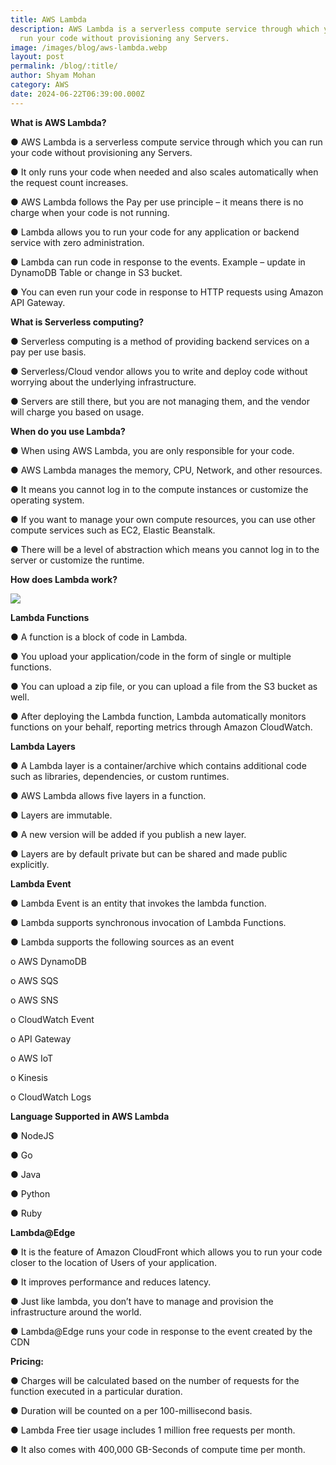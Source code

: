 ```yaml
---
title: AWS Lambda
description: AWS Lambda is a serverless compute service through which you can
  run your code without provisioning any Servers.
image: /images/blog/aws-lambda.webp
layout: post
permalink: /blog/:title/
author: Shyam Mohan
category: AWS
date: 2024-06-22T06:39:00.000Z
---
```


**What is AWS Lambda?**

● AWS Lambda is a serverless compute service through which you can run your code without provisioning any Servers.

● It only runs your code when needed and also scales automatically when the request count increases.

● AWS Lambda follows the Pay per use principle – it means there is no charge when your code is not running.

● Lambda allows you to run your code for any application or backend service with zero administration.

● Lambda can run code in response to the events. Example – update in DynamoDB Table or change in S3 bucket.

● You can even run your code in response to HTTP requests using Amazon API Gateway.

  

**What is Serverless computing?**

● Serverless computing is a method of providing backend services on a pay per use basis.

● Serverless/Cloud vendor allows you to write and deploy code without worrying about the underlying infrastructure.

● Servers are still there, but you are not managing them, and the vendor will charge you based on usage.

**When do you use Lambda?**

● When using AWS Lambda, you are only responsible for your code.

● AWS Lambda manages the memory, CPU, Network, and other resources.

● It means you cannot log in to the compute instances or customize the operating system.

● If you want to manage your own compute resources, you can use other compute services such as EC2, Elastic Beanstalk.

● There will be a level of abstraction which means you cannot log in to the server or customize the runtime.

  

**How does Lambda work?**

  

![](https://lh7-us.googleusercontent.com/docsz/AD_4nXcMSA51IYKoZnnnmAFXmS4dMgEjWIqytd7LxytFBzjhbrMRb6eyaGLmKVrD5CPmiVCJlKi052POPDUoApHnl0LSRW7zZBHVQZyXvImNG988QW480i4Nj_dEjapHbjhwp_HoBY4x4LHcqvAYmVoS-LdNilU?key=DolJBsYn1X8zMHIyAnLicQ)

  

**Lambda Functions**

● A function is a block of code in Lambda.

● You upload your application/code in the form of single or multiple functions.

● You can upload a zip file, or you can upload a file from the S3 bucket as well.

● After deploying the Lambda function, Lambda automatically monitors functions on your behalf, reporting metrics through Amazon CloudWatch.

  

**Lambda Layers**

● A Lambda layer is a container/archive which contains additional code such as libraries, dependencies, or custom runtimes.

● AWS Lambda allows five layers in a function.

● Layers are immutable.

● A new version will be added if you publish a new layer.

● Layers are by default private but can be shared and made public explicitly.


**Lambda Event**

● Lambda Event is an entity that invokes the lambda function.

● Lambda supports synchronous invocation of Lambda Functions.

● Lambda supports the following sources as an event

o AWS DynamoDB

o AWS SQS

o AWS SNS

o CloudWatch Event

o API Gateway

o AWS IoT

o Kinesis

o CloudWatch Logs

**Language Supported in AWS Lambda**

● NodeJS

● Go

● Java

● Python

● Ruby

**Lambda@Edge**

● It is the feature of Amazon CloudFront which allows you to run your code closer to the location of Users of your application.

● It improves performance and reduces latency.

● Just like lambda, you don’t have to manage and provision the infrastructure around the world.

● Lambda@Edge runs your code in response to the event created by the CDN
  

**Pricing:**

● Charges will be calculated based on the number of requests for the function executed in a particular duration.

● Duration will be counted on a per 100-millisecond basis.

● Lambda Free tier usage includes 1 million free requests per month.

● It also comes with 400,000 GB-Seconds of compute time per month.
